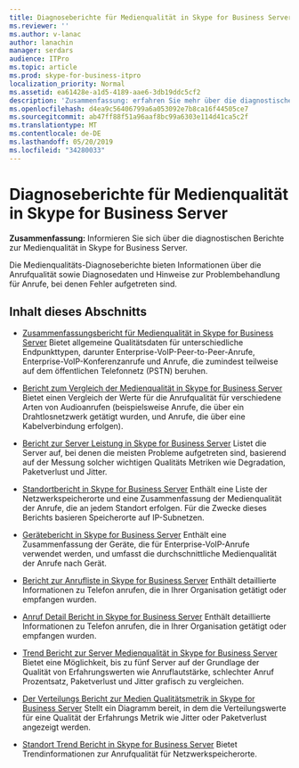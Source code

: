 ```yaml
---
title: Diagnoseberichte für Medienqualität in Skype for Business Server
ms.reviewer: ''
ms.author: v-lanac
author: lanachin
manager: serdars
audience: ITPro
ms.topic: article
ms.prod: skype-for-business-itpro
localization_priority: Normal
ms.assetid: ea61428e-a1d5-4189-aae6-3db19ddc5cf2
description: 'Zusammenfassung: erfahren Sie mehr über die diagnostischen Berichte zur Medienqualität in Skype for Business Server.'
ms.openlocfilehash: d4ea9c56406799a6a053092e7b8ca16f44505ce7
ms.sourcegitcommit: ab47ff88f51a96aaf8bc99a6303e114d41ca5c2f
ms.translationtype: MT
ms.contentlocale: de-DE
ms.lasthandoff: 05/20/2019
ms.locfileid: "34280033"
---
```

# <a name="media-quality-diagnostic-reports-in-skype-for-business-server"></a>Diagnoseberichte für Medienqualität in Skype for Business Server
 
**Zusammenfassung:** Informieren Sie sich über die diagnostischen Berichte zur Medienqualität in Skype for Business Server.
  
Die Medienqualitäts-Diagnoseberichte bieten Informationen über die Anrufqualität sowie Diagnosedaten und Hinweise zur Problembehandlung für Anrufe, bei denen Fehler aufgetreten sind.
  
## <a name="in-this-section"></a>Inhalt dieses Abschnitts

- [Zusammenfassungsbericht für Medienqualität in Skype for Business Server](summary.md) Bietet allgemeine Qualitätsdaten für unterschiedliche Endpunkttypen, darunter Enterprise-VoIP-Peer-to-Peer-Anrufe, Enterprise-VoIP-Konferenzanrufe und Anrufe, die zumindest teilweise auf dem öffentlichen Telefonnetz (PSTN) beruhen.
    
- [Bericht zum Vergleich der Medienqualität in Skype for Business Server](comparison.md) Bietet einen Vergleich der Werte für die Anrufqualität für verschiedene Arten von Audioanrufen (beispielsweise Anrufe, die über ein Drahtlosnetzwerk getätigt wurden, und Anrufe, die über eine Kabelverbindung erfolgen).
    
- [Bericht zur Server Leistung in Skype for Business Server](server-performance.md) Listet die Server auf, bei denen die meisten Probleme aufgetreten sind, basierend auf der Messung solcher wichtigen Qualitäts Metriken wie Degradation, Paketverlust und Jitter.
    
- [Standortbericht in Skype for Business Server](location-report.md) Enthält eine Liste der Netzwerkspeicherorte und eine Zusammenfassung der Medienqualität der Anrufe, die an jedem Standort erfolgen. Für die Zwecke dieses Berichts basieren Speicherorte auf IP-Subnetzen.
    
- [Gerätebericht in Skype for Business Server](device-report.md) Enthält eine Zusammenfassung der Geräte, die für Enterprise-VoIP-Anrufe verwendet werden, und umfasst die durchschnittliche Medienqualität der Anrufe nach Gerät.
    
- [Bericht zur Anrufliste in Skype for Business Server](call-list-report-0.md) Enthält detaillierte Informationen zu Telefon anrufen, die in Ihrer Organisation getätigt oder empfangen wurden.
    
- [Anruf Detail Bericht in Skype for Business Server](call-detail-report.md) Enthält detaillierte Informationen zu Telefon anrufen, die in Ihrer Organisation getätigt oder empfangen wurden.
    
- [Trend Bericht zur Server Medienqualität in Skype for Business Server](server-media-quality-trend-report.md) Bietet eine Möglichkeit, bis zu fünf Server auf der Grundlage der Qualität von Erfahrungswerten wie Anruflautstärke, schlechter Anruf Prozentsatz, Paketverlust und Jitter grafisch zu vergleichen.
    
- [Der Verteilungs Bericht zur Medien Qualitätsmetrik in Skype for Business Server](media-quality-metrics-distribution-report.md) Stellt ein Diagramm bereit, in dem die Verteilungswerte für eine Qualität der Erfahrungs Metrik wie Jitter oder Paketverlust angezeigt werden.
    
- [Standort Trend Bericht in Skype for Business Server](location-trend-report.md) Bietet Trendinformationen zur Anrufqualität für Netzwerkspeicherorte.
    

